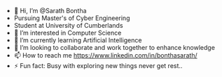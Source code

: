 - 👋 Hi, I’m @Sarath Bontha
- Pursuing Master's of Cyber Engineering
- Student at University of Cumberlands 
- 👀 I’m interested in Computer Science
- 🌱 I’m currently learning Artificial Intelligence 
- 💞️ I’m looking to collaborate and work together to enhance knowledge 
- 📫 How to reach me https://www.linkedin.com/in/bonthasarath/
- ⚡ Fun fact: Busy with exploring new things never get rest..

<!---
sarathbontha/sarathbontha is a ✨ special ✨ repository because its `README.md` (this file) appears on your GitHub profile.
You can click the Preview link to take a look at your changes.
--->

